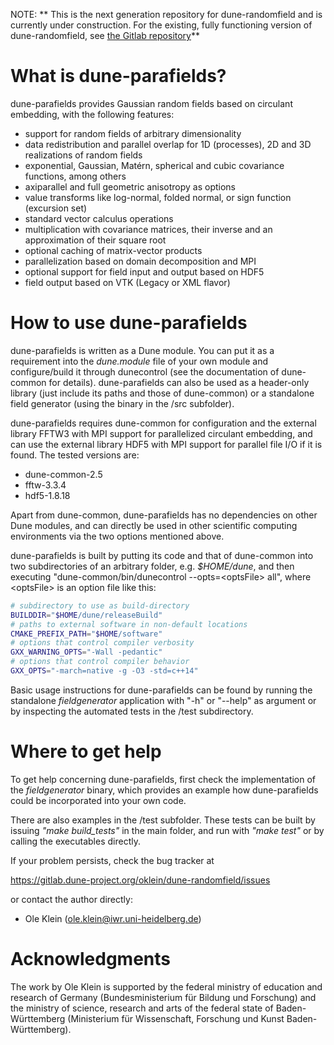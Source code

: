 NOTE: ** This is the next generation repository for dune-randomfield
and is currently under construction. For the existing, fully functioning
version of dune-randomfield, see [the Gitlab repository](https://gitlab.dune-project.org/ole.klein/dune-randomfield)**

# What is dune-parafields?

dune-parafields provides Gaussian random fields based on
circulant embedding, with the following features:
- support for random fields of arbitrary dimensionality
- data redistribution and parallel overlap for 1D (processes),
  2D and 3D realizations of random fields
- exponential, Gaussian, Matérn, spherical and cubic
  covariance functions, among others
- axiparallel and full geometric anisotropy as options
- value transforms like log-normal, folded normal, or
  sign function (excursion set)
- standard vector calculus operations
- multiplication with covariance matrices, their inverse
  and an approximation of their square root
- optional caching of matrix-vector products
- parallelization based on domain decomposition and MPI
- optional support for field input and output based on HDF5
- field output based on VTK (Legacy or XML flavor)

# How to use dune-parafields

dune-parafields is written as a Dune module. You can put it as
a requirement into the *dune.module* file of your own module and
configure/build it through dunecontrol (see the documentation
of dune-common for details). dune-parafields can also be used
as a header-only library (just include its paths and those of
dune-common) or a standalone field generator (using the binary in
the /src subfolder).

dune-parafields requires dune-common for configuration and the
external library FFTW3 with MPI support for parallelized circulant
embedding, and can use the external library HDF5 with MPI support
for parallel file I/O if it is found. The tested versions are:
- dune-common-2.5
- fftw-3.3.4
- hdf5-1.8.18

Apart from dune-common, dune-parafields has no dependencies on
other Dune modules, and can directly be used in other scientific
computing environments via the two options mentioned above.

dune-parafields is built by putting its code and that of
dune-common into two subdirectories of an arbitrary folder, e.g.
*$HOME/dune*, and then executing
"dune-common/bin/dunecontrol --opts=\<optsFile\> all",
where \<optsFile\> is an option file like this:

```bash
# subdirectory to use as build-directory
BUILDDIR="$HOME/dune/releaseBuild"
# paths to external software in non-default locations
CMAKE_PREFIX_PATH="$HOME/software"
# options that control compiler verbosity
GXX_WARNING_OPTS="-Wall -pedantic"
# options that control compiler behavior
GXX_OPTS="-march=native -g -O3 -std=c++14"
```

Basic usage instructions for dune-parafields can be found by running
the standalone *fieldgenerator* application with "-h" or "--help" as
argument or by inspecting the automated tests in the /test subdirectory.

# Where to get help

To get help concerning dune-parafields, first check the
implementation of the *fieldgenerator* binary, which provides an
example how dune-parafields could be incorporated into your own
code.

There are also examples in the /test subfolder. These tests can
be built by issuing *"make build_tests"* in the main folder, and
run with *"make test"* or by calling the executables directly.

If your problem persists, check the bug tracker at

https://gitlab.dune-project.org/oklein/dune-randomfield/issues

or contact the author directly:
* Ole Klein (ole.klein@iwr.uni-heidelberg.de)

# Acknowledgments

The work by Ole Klein is supported by the federal ministry of
education and research of Germany (Bundesministerium für
Bildung und Forschung) and the ministry of science, research
and arts of the federal state of Baden-Württemberg (Ministerium
für Wissenschaft, Forschung und Kunst Baden-Württemberg).
